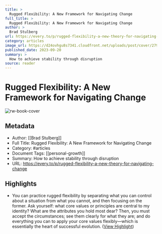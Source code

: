 ```yaml
---
title: >
  Rugged Flexibility: A New Framework for Navigating Change
full_title: >
  Rugged Flexibility: A New Framework for Navigating Change
author: >
  Brad Stulberg
url: https://every.to/p/rugged-flexibility-a-new-theory-for-navigating-change
category: articles
image_url: https://d24ovhgu8s7341.cloudfront.net/uploads/post/cover/2794/lucascrespo_tree_sapling_growing_in_concrete_sidewalk_watercolo_059601e4-d4c3-4e87-96a8-06a7d98fabb1.png
published_date: 2023-09-20
summary: >
  How to achieve stability through disruption
source: reader
---
```

# Rugged Flexibility: A New Framework for Navigating Change

![rw-book-cover](https://d24ovhgu8s7341.cloudfront.net/uploads/post/cover/2794/lucascrespo_tree_sapling_growing_in_concrete_sidewalk_watercolo_059601e4-d4c3-4e87-96a8-06a7d98fabb1.png)

## Metadata
- Author: [[Brad Stulberg]]
- Full Title: Rugged Flexibility: A New Framework for Navigating Change
- Category: #articles
- Document Tags: [[personal-growth]] 
- Summary: How to achieve stability through disruption
- URL: https://every.to/p/rugged-flexibility-a-new-theory-for-navigating-change

## Highlights
- You can practice rugged flexibility by separating what you can control about a situation from what you cannot, and then focusing on the former. Ask yourself: what core values or principles are central to my identity? What are the attributes you hold most dear? Then, you must accept the circumstances; see them clearly for what they are; and do everything you can to apply your core values flexibly—which is essentially the heart of successful evolution. ([View Highlight](https://read.readwise.io/read/01hf6wpewdpawjrm723vh3fxw2))


